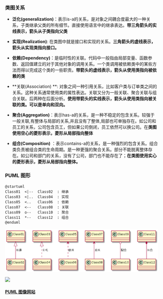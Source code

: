 

### 类图关系

- **泛化(generalization)**：表示is-a的关系，是对象之间耦合度最大的一种关系，子类继承父类的所有细节。直接使用语言中的继承表达。**带三角箭头的实线表示，箭头从子类指向父类**

  

- **实现(Realization)**: 在类图中就是接口和实现的关系。**三角箭头的虚线表示，箭头从实现类指向接口。**

  

- **依赖(Dependency)**：是临时性的关联。代码中一般指由局部变量、函数参数、返回值建立的对于其他对象的调用关系。一个类调用被依赖类中的某些方法而得以完成这个类的一些职责。**带箭头的虚线表示，箭头从使用类指向被依赖的类**

  

- **关联(Association) **: 对象之间一种引用关系，比如客户类与订单类之间的关系。这种关系通常使用类的属性表达。关联又分为一般关联、聚合关联与组合关联。后两种在后面分析。**使用带箭头的实线表示，箭头从使用类指向被关联的类。可以是单向和双向。**

  

- **聚合(Aggregation)**：表示has-a的关系，是一种不稳定的包含关系。较强于一般关联,有整体与局部的关系,并且没有了整体,局部也可单独存在。如公司和员工的关系，公司包含员工，但如果公司倒闭，员工依然可以换公司。在**类图使用空心的菱形表示，菱形从局部指向整体**

  

- **组合(Composition)** ：表示contains-a的关系，是一种强烈的包含关系。组合类负责被组合类的生命周期。是一种更强的聚合关系。部分不能脱离整体存在。如公司和部门的关系，没有了公司，部门也不能存在了；**在类图使用实心的菱形表示，菱形从局部指向整体。**



### PUML 图形

```uml
@startuml
Class01  <|--  Class02  : 继承
Class03  <|..  Class04  : 实现
Class05  <..   Class06  : 依赖
Class07  <--   Class08  : 关联
Class09  o--   Class10  : 聚合
Class11  *--   Class12  : 组合
@enduml
```

![](../image/design_pattern/class-relation.png)

![](../image/design_pattern/uml.png)





####  [PUML 图像网站](https://plantuml.com/zh/class-diagram)

